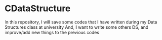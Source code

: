 # CDataStructure

In this repository, I will save some codes that I have written during my Data Structures class at university
And, I want to write some others DS, and improve/add new things to the previous codes